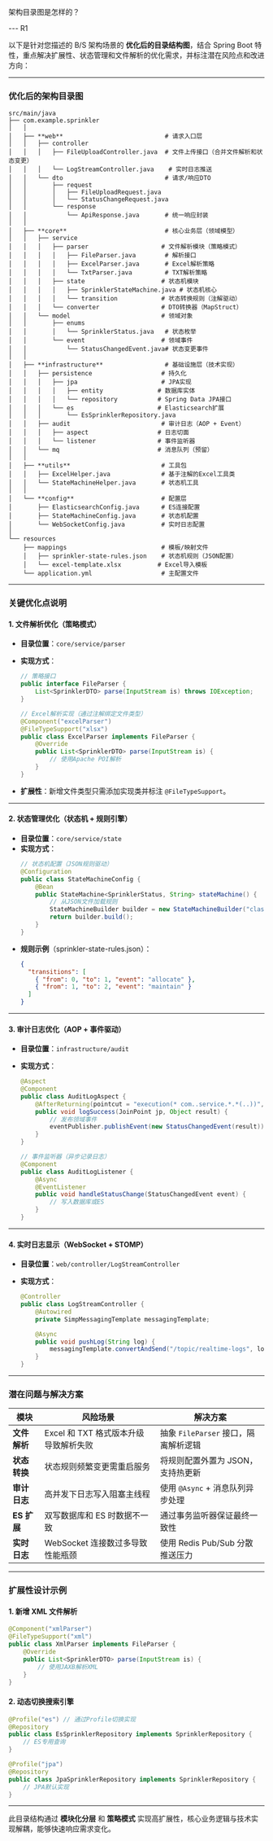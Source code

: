 架构目录图是怎样的？

--- R1

以下是针对您描述的 B/S 架构场景的 **优化后的目录结构图**，结合 Spring Boot 特性，重点解决扩展性、状态管理和文件解析的优化需求，并标注潜在风险点和改进方向：

---

### 优化后的架构目录图

```
src/main/java
├── com.example.sprinkler
│   │
│   ├── **web**                            # 请求入口层
│   │   ├── controller
│   │   │   ├── FileUploadController.java  # 文件上传接口（合并文件解析和状态变更）
│   │   │   └── LogStreamController.java    # 实时日志推送
│   │   └── dto                            # 请求/响应DTO
│   │       ├── request
│   │       │   ├── FileUploadRequest.java
│   │       │   └── StatusChangeRequest.java
│   │       └── response
│   │           └── ApiResponse.java       # 统一响应封装
│   │
│   ├── **core**                           # 核心业务层（领域模型）
│   │   ├── service
│   │   │   ├── parser                    # 文件解析模块（策略模式）
│   │   │   │   ├── FileParser.java        # 解析接口
│   │   │   │   ├── ExcelParser.java       # Excel解析策略
│   │   │   │   └── TxtParser.java         # TXT解析策略
│   │   │   ├── state                     # 状态机模块
│   │   │   │   ├── SprinklerStateMachine.java # 状态机核心
│   │   │   │   └── transition            # 状态转换规则（注解驱动）
│   │   │   └── converter                 # DTO转换器（MapStruct）
│   │   └── model                         # 领域对象
│   │       ├── enums
│   │       │   └── SprinklerStatus.java   # 状态枚举
│   │       └── event                     # 领域事件
│   │           └── StatusChangedEvent.java# 状态变更事件
│   │
│   ├── **infrastructure**                 # 基础设施层（技术实现）
│   │   ├── persistence                   # 持久化
│   │   │   ├── jpa                       # JPA实现
│   │   │   │   ├── entity               # 数据库实体
│   │   │   │   └── repository           # Spring Data JPA接口
│   │   │   └── es                       # Elasticsearch扩展
│   │   │       └── EsSprinklerRepository.java
│   │   ├── audit                         # 审计日志（AOP + Event）
│   │   │   ├── aspect                   # 日志切面
│   │   │   └── listener                 # 事件监听器
│   │   └── mq                           # 消息队列（预留）
│   │
│   ├── **utils**                         # 工具包
│   │   ├── ExcelHelper.java              # 基于注解的Excel工具类
│   │   └── StateMachineHelper.java       # 状态机工具
│   │
│   └── **config**                        # 配置层
│       ├── ElasticsearchConfig.java      # ES连接配置
│       ├── StateMachineConfig.java       # 状态机配置
│       └── WebSocketConfig.java          # 实时日志配置
│
└── resources
    ├── mappings                          # 模板/映射文件
    │   ├── sprinkler-state-rules.json    # 状态机规则（JSON配置）
    │   └── excel-template.xlsx          # Excel导入模板
    └── application.yml                   # 主配置文件
```

---

### 关键优化点说明

#### 1. **文件解析优化（策略模式）**

- **目录位置**：`core/service/parser`
- **实现方式**：

  ```java
  // 策略接口
  public interface FileParser {
      List<SprinklerDTO> parse(InputStream is) throws IOException;
  }

  // Excel解析实现（通过注解绑定文件类型）
  @Component("excelParser")
  @FileTypeSupport("xlsx")
  public class ExcelParser implements FileParser {
      @Override
      public List<SprinklerDTO> parse(InputStream is) {
          // 使用Apache POI解析
      }
  }
  ```

- **扩展性**：新增文件类型只需添加实现类并标注 `@FileTypeSupport`。

---

#### 2. **状态管理优化（状态机 + 规则引擎）**

- **目录位置**：`core/service/state`
- **实现方式**：
  ```java
  // 状态机配置（JSON规则驱动）
  @Configuration
  public class StateMachineConfig {
      @Bean
      public StateMachine<SprinklerStatus, String> stateMachine() {
          // 从JSON文件加载规则
          StateMachineBuilder builder = new StateMachineBuilder("classpath:mappings/sprinkler-state-rules.json");
          return builder.build();
      }
  }
  ```
- **规则示例**（sprinkler-state-rules.json）：
  ```json
  {
    "transitions": [
      { "from": 0, "to": 1, "event": "allocate" },
      { "from": 1, "to": 2, "event": "maintain" }
    ]
  }
  ```

---

#### 3. **审计日志优化（AOP + 事件驱动）**

- **目录位置**：`infrastructure/audit`
- **实现方式**：

  ```java
  @Aspect
  @Component
  public class AuditLogAspect {
      @AfterReturning(pointcut = "execution(* com..service.*.*(..))", returning = "result")
      public void logSuccess(JoinPoint jp, Object result) {
          // 发布领域事件
          eventPublisher.publishEvent(new StatusChangedEvent(result));
      }
  }

  // 事件监听器（异步记录日志）
  @Component
  public class AuditLogListener {
      @Async
      @EventListener
      public void handleStatusChange(StatusChangedEvent event) {
          // 写入数据库或ES
      }
  }
  ```

---

#### 4. **实时日志显示（WebSocket + STOMP）**

- **目录位置**：`web/controller/LogStreamController`
- **实现方式**：

  ```java
  @Controller
  public class LogStreamController {
      @Autowired
      private SimpMessagingTemplate messagingTemplate;

      @Async
      public void pushLog(String log) {
          messagingTemplate.convertAndSend("/topic/realtime-logs", log);
      }
  }
  ```

---

### 潜在问题与解决方案

| 模块         | 风险场景                              | 解决方案                             |
| ------------ | ------------------------------------- | ------------------------------------ |
| **文件解析** | Excel 和 TXT 格式版本升级导致解析失败 | 抽象 `FileParser` 接口，隔离解析逻辑 |
| **状态转换** | 状态规则频繁变更需重启服务            | 将规则配置外置为 JSON，支持热更新    |
| **审计日志** | 高并发下日志写入阻塞主线程            | 使用 `@Async` + 消息队列异步处理     |
| **ES 扩展**  | 双写数据库和 ES 时数据不一致          | 通过事务监听器保证最终一致性         |
| **实时日志** | WebSocket 连接数过多导致性能瓶颈      | 使用 Redis Pub/Sub 分散推送压力      |

---

### 扩展性设计示例

#### 1. **新增 XML 文件解析**

```java
@Component("xmlParser")
@FileTypeSupport("xml")
public class XmlParser implements FileParser {
    @Override
    public List<SprinklerDTO> parse(InputStream is) {
        // 使用JAXB解析XML
    }
}
```

#### 2. **动态切换搜索引擎**

```java
@Profile("es") // 通过Profile切换实现
@Repository
public class EsSprinklerRepository implements SprinklerRepository {
    // ES专用查询
}

@Profile("jpa")
@Repository
public class JpaSprinklerRepository implements SprinklerRepository {
    // JPA默认实现
}
```

---

此目录结构通过 **模块化分层** 和 **策略模式** 实现高扩展性，核心业务逻辑与技术实现解耦，能够快速响应需求变化。
